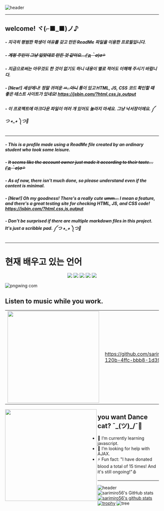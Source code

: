 
![header](https://capsule-render.vercel.app/api?type=waving&color=eeefff&height=250&section=header&text=sarimiro56&fontSize=60&fontColor=b7b8cc&fontAlign=80&animation=fadeIn)

---
## welcome! ヾ(⌐■_■)ノ♪
##### - 지극히 평범한 학생이 여유를 갖고 만든 ReadMe 파일을 이용한 프로필입니다.
##### - ~~계정 주인이 그냥 입맛대로 만든 것 같아요...(′д｀σ)σ💦~~
##### - 지금으로써는 아무것도 한 것이 없기도 하니 내용이 별로 적어도 이해해 주시기 바랍니다.
##### - [New!] 세상에나! 정말 귀여운 ~~ㅆ..아니~~ 통이 있고 HTML, JS, CSS 코드 확인할 때 좋은 테스트 사이트가 있네요! https://jsbin.com/?html,css,js,output
##### - 이 프로젝트에 마크다운 파일이 여러 개 있어도 놀라지 마세요. 그냥 낙서장이에요. ༼ つ ◕_◕ ༽つ💬
---
##### - This is a profile made using a ReadMe file created by an ordinary student who took some leisure.
##### - ~~It seems like the account owner just made it according to their taste... (′д｀σ)σ💦~~
##### - As of now, there isn't much done, so please understand even if the content is minimal.
##### - [New!] Oh my goodness! There's a really cute ~~umm...~~ I mean a feature, and there's a great testing site for checking HTML, JS, and CSS code! https://jsbin.com/?html,css,js,output
##### - Don't be surprised if there are multiple markdown files in this project. It's just a scribble pad. ༼ つ ◕_◕ ༽つ💬
---
<h1>현재 배우고 있는 언어</h1>
<p align="center">
  <img src="https://img.shields.io/badge/Node.js-339933?style=flat&logo=javascript&logoColor=black">
  <img src="https://img.shields.io/badge/HTML5-E34F26?style=flat&logo=HTML5&logoColor=white" />
  <img src="https://img.shields.io/badge/CSS3-1572B6?style=flat&logo=CSS3&logoColor=white" />
  <img src="https://img.shields.io/badge/javascript-F7DF1E?style=flat&logo=javascript&logoColor=black">
  <img src="https://img.shields.io/badge/React-61DAFB?style=flat&logo=React&logoColor=white"/>
</p>


![pngwing com](https://github.com/sarimiro56/sarimiro56/assets/128454837/fb102b97-5782-487f-b2ac-c6cec1942014)

<h2>Listen to music while you work.</h2>
<center>
  <table>
    <tr>
        <td><img width="300px" align="left" src="https://github.com/sarimiro56/sarimiro56/assets/128454837/f0d9ad77-baa8-4932-ae4c-e3cd414ca72f" /></td>
        <td>
          
https://github.com/sarimiro56/sarimiro56/assets/128454837/bdf55434-120b-4ffc-bbb8-1d39112050d1
        
  </td>
        <td><img width="300px" align="left" src="https://github.com/sarimiro56/sarimiro56/assets/128454837/9f38fd6c-03f4-4d81-9cd8-18b8f2fb06fc" /></td>
    </tr>
  </table>
</center>

 <img width="300px" align="left" src="https://github.com/sarimiro56/sarimiro56/assets/128454837/025547ea-9162-4c42-81e3-f2da86417b14" />

you want Dance cat? ¯\_(ツ)_/¯🥁
---

- 🌱 I’m currently learning javascript.
- 🤔 I’m looking for help with AJAX.
- ⚡ Fun fact: "I have donated blood a total of 15 times! And it's still ongoing!"🩸

---
![header](https://capsule-render.vercel.app/api?type=slice&color=eeefff&text=status&animation=twinkling&fontColor=b7b8cc)
![sarimiro56's GitHub stats](https://github-readme-stats.vercel.app/api?username=sarimiro56&show_icons=true&theme=tokyonight)
[![sarimiro56's github stats](https://github-readme-stats.vercel.app/api/top-langs/?username=sarimiro56&show_icons=true&hide_border=true&title_color=004386&icon_color=004386&layout=compact)](https://github.com/sarimiro56)
[![trophy](https://github-profile-trophy.vercel.app/?username=sarimiro56&row=1)](https://github.com/ryo-ma/github-profile-trophy)
![tree](https://github.com/sarimiro56/sarimiro56/assets/128454837/1a8edf97-06ac-4fc9-a95c-c932a4faaa4d)






<!--### Hi there 👋-->
<!--
**sarimiro56/sarimiro56** is a ✨ _special_ ✨ repository because its `README.md` (this file) appears on your GitHub profile.

Here are some ideas to get you started:

- 🔭 I’m currently working on ...
- 🌱 I’m currently learning ...
- 👯 I’m looking to collaborate on ...
- 🤔 I’m looking for help with ...
- 💬 Ask me about ...
- 📫 How to reach me: ...
- 😄 Pronouns: ...
- ⚡ Fun fact: ...
-->
